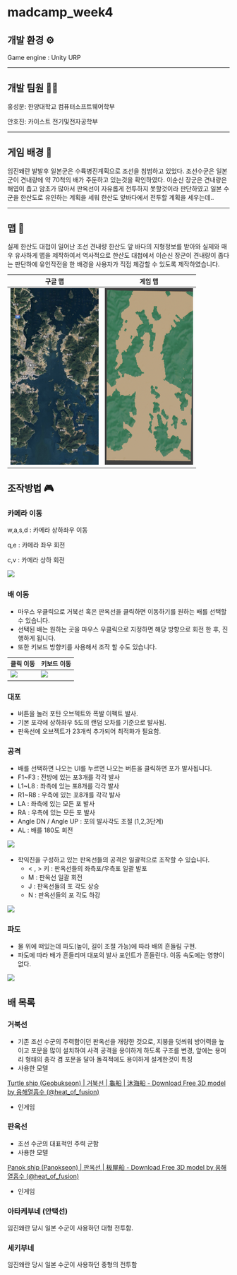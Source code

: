 # madcamp_week4

## 개발 환경 ⚙️

Game engine : Unity URP

---

## 개발 팀원 🧑‍💻

홍성문: 한양대학교 컴퓨터소프트웨어학부

안호진: 카이스트 전기및전자공학부

---

## 게임 배경 🔖

임진왜란 발발후 일본군은 수륙병진계획으로 조선을 침범하고 있었다. 조선수군은 일본군이 견내량에 약 70척의 배가 주둔하고 있는것을 확인하였다. 이순신 장군은 견내량은 해엽이 좁고 암초가 많아서 판옥선이 자유롭게 전투하지 못할것이라 판단하였고 일본 수군을 한산도로 유인하는 계획을 세워 한산도 앞바다에서 전투할 계획을 세우는데..

---

## 맵 🗾

실제 한산도 대첩이 일어난 조선 견내량 한산도 앞 바다의 지형정보를 받아와 실제와 매우 유사하게 맵을 제작하여서 역사적으로 한산도 대첩에서 이순신 장군이 견내량이 좁다는 판단하에 유인작전을 한 배경을 사용자가 직접 체감할 수 있도록 제작하였습니다.

|구글 맵|게임 맵|
|--|--|
|<img width=200 height=400 src="./imgs/map1.png">|<img width=200 height=400 src="./imgs/map2.png">|


## 조작방법 🎮

### 카메라 이동

w,a,s,d : 카메라 상하좌우 이동

q,e : 카메라 좌우 회전

c,v : 카메라 상하 회전

<img src="https://github.com/HHsungmoon/madcamp_week4/blob/main/imgs/cam1.gif">

### 배 이동

- 마우스 우클릭으로 거북선 혹은 판옥선을 클릭하면 이동하기를 원하는 배를 선택할 수 있습니다.
- 선택된 배는 원하는 곳을 마우스 우클릭으로 지정하면 해당 방향으로 회전 한 후, 진행하게 됩니다.
- 또한 키보드 방향키를 사용해서 조작 할 수도 있습니다.

|클릭 이동|키보드 이동|
|--|--|
|<img src="https://github.com/HHsungmoon/madcamp_week4/blob/main/imgs/game1.gif">|<img src="https://github.com/HHsungmoon/madcamp_week4/blob/main/imgs/game2.gif">|

### 대포
- 버튼을 눌러 포탄 오브젝트와 폭발 이펙트 발사.
- 기본 포각에 상하좌우 5도의 랜덤 오차를 기준으로 발사됨.
- 판옥선에 오브젝트가 23개씩 추가되어 최적화가 필요함.

### 공격

- 배를 선택하면 나오는 UI를 누르면 나오는 버튼을 클릭하면 포가 발사됩니다.
- F1~F3 : 전방에 있는 포3개를 각각 발사
- L1~L8 : 좌측에 있는 포8개를 각각 발사
- R1~R8 : 우측에 있는 포8개를 각각 발사
- LA : 좌측에 있는 모든 포 발사
- RA : 우측에 있는 모든 포 발사
- Angle DN / Angle UP : 포의 발사각도 조절 (1,2,3단계)
- AL : 배를 180도 회전
  
<img src="https://github.com/HHsungmoon/madcamp_week4/blob/main/imgs/game3.gif">

- 학익진을 구성하고 있는 판옥선들의 공격은 일괄적으로 조작할 수 있습니다.
    - < , > 키 : 판옥선들의 좌측포/우측포 일괄 발포
    - M : 판옥선 일괄 회전
    - J : 판옥선들의 포 각도 상승
    - N : 판옥선들의 포 각도 하강

<img src="https://github.com/HHsungmoon/madcamp_week4/blob/main/imgs/game4.gif"> 

### 파도
- 물 위에 떠있는데 파도(높이, 길이 조절 가능)에 따라 배의 흔들림 구현.
- 파도에 따라 배가 흔들리며 대포의 발사 포인트가 흔들린다. 이동 속도에는 영향이 없다.

<img src="https://github.com/HHsungmoon/madcamp_week4/blob/main/imgs/game5.gif"> 



## 배 목록

### 거북선

- 기존 조선 수군의 주력함이던 판옥선을 개량한 것으로, 지붕을 덧씌워 방어력을 높이고 포문을 많이 설치하여 사격 공격을 용이하게 하도록 구조를 변경, 앞에는 용머리 형태의 충각 겸 포문을 달아 돌격적에도 용이하게 설계한것이 특징
- 사용한 모델

[Turtle ship (Geobukseon) | 거북선 | 龜船 | 沐海船 - Download Free 3D model by 융해열흡수 (@heat_of_fusion)](https://skfb.ly/ozELJ)

- 인게임


### 판옥선

- 조선 수군의 대표적인 주력 군함
- 사용한 모델

[Panok ship (Panokseon) | 판옥선 | 板屋船 - Download Free 3D model by 융해열흡수 (@heat_of_fusion)](https://skfb.ly/ozENz)

- 인게임
    


### 아타케부네 (안택선)

임진왜란 당시 일본 수군이 사용하던 대형 전투함.

### 세키부네

임진왜란 당시 일본 수군이 사용하던 중형의 전투함
